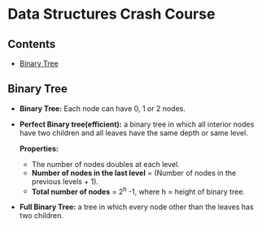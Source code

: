 # Data Structures Crash Course

## Contents

- [Binary Tree](#binary-tree)

## Binary Tree

- **Binary Tree:** Each node can have 0, 1 or 2 nodes.

- **Perfect Binary tree(efficient):** a binary tree in which all interior nodes have two children and all leaves have the same depth or same level.

  **Properties:**

  - The number of nodes doubles at each level.
  - **Number of nodes in the last level** = (Number of nodes in the previous levels + 1).
  - **Total number of nodes** = 2<sup>h</sup> -1, where h = height of binary tree.

- **Full Binary Tree:** a tree in which every node other than the leaves has two children.
